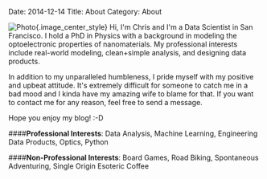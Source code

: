 Date: 2014-12-14
Title: About 
Category: About

![Photo]({attach}/assets/about/photo.jpg){.image_center_style}
Hi, I'm Chris and I'm a Data Scientist in San Francisco. I hold a PhD in Physics with a background in modeling the 
optoelectronic properties of nanomaterials. My professional interests include real-world modeling, clean+simple analysis, 
and designing data products.      
   
In addition to my unparalleled humbleness, I pride myself with my positive and upbeat attitude.  It's extremely difficult
for someone to catch me in a bad mood and I kinda have my amazing wife to blame for that. If you want to contact me for 
any reason, feel free to send a message.

Hope you enjoy my blog! :-D
 
####**Professional Interests**:
Data Analysis, Machine Learning, Engineering Data Products, Optics, Python
 
####**Non-Professional Interests**:
Board Games, Road Biking, Spontaneous Adventuring, Single Origin Esoteric Coffee
  
<div class="text-center">
<a class="nounderline" href="http://linkedin.com/in/chrisvmiller/"><i class="fa fa-linkedin-square fa-4x" style="color:blue"></i></a>
<a class="nounderline" href="http://github.com/chrisvmiller"><i class="fa fa-github-square fa-4x" style="color:purple"></i></a>
<a class="nounderline" type="application/atom+xml" href="http://randomlyunique.com/feeds/chris-miller.atom.xml"><i class="fa fa-rss-square fa-4x" style="color:orange"></i></a>
</div>


